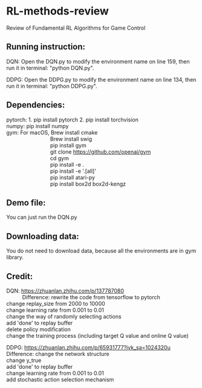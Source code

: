 # RL-methods-review
Review of Fundamental RL Algorithms for Game Control

## Running instruction:
DQN: Open the DQN.py to modify the environment name on line 159, then run it in terminal: "python DQN.py".

DDPG: Open the DDPG.py to modify the environment name on line 134, then run it in terminal: "python DDPG.py".




## Dependencies:
pytorch: 1. pip install pytorch 2. pip install torchvision  
numpy: pip install numpy  
gym: For macOS, Brew install cmake  
&emsp;&emsp;&emsp;&emsp;&emsp;&emsp;&emsp;&emsp;&nbsp;Brew install swig   
&emsp;&emsp;&emsp;&emsp;&emsp;&emsp;&emsp;&emsp;&nbsp;pip install gym  
&emsp;&emsp;&emsp;&emsp;&emsp;&emsp;&emsp;&emsp;&nbsp;git clone https://github.com/openai/gym  
&emsp;&emsp;&emsp;&emsp;&emsp;&emsp;&emsp;&emsp;&nbsp;cd gym  
&emsp;&emsp;&emsp;&emsp;&emsp;&emsp;&emsp;&emsp;&nbsp;pip install -e .  
&emsp;&emsp;&emsp;&emsp;&emsp;&emsp;&emsp;&emsp;&nbsp;pip install -e '.[all]'  
&emsp;&emsp;&emsp;&emsp;&emsp;&emsp;&emsp;&emsp;&nbsp;pip install atari-py  
&emsp;&emsp;&emsp;&emsp;&emsp;&emsp;&emsp;&emsp;&nbsp;pip install box2d box2d-kengz  
                
## Demo file:
You can just run the DQN.py  

## Downloading data:
You do not need to download data, because all the environments are in gym library.  

## Credit:
DQN: https://zhuanlan.zhihu.com/p/137787080  
&emsp;&emsp;&emsp;Difference: rewrite the code from tensorflow to pytorch  
                 change replay_size from 2000 to 10000  
                 change learning rate from 0.001 to 0.01  
                 change the way of randomly selecting actions  
                 add 'done' to replay buffer  
                 delete policy modification  
                 change the training process (including target Q value and online Q value)  
              
DDPG: https://zhuanlan.zhihu.com/p/65931777?ivk_sa=1024320u  
      Difference: change the network structure  
                  change y_true  
                  add 'done' to replay buffer  
                  change learning rate from 0.001 to 0.01  
                  add stochastic action selection mechanism  
                  
